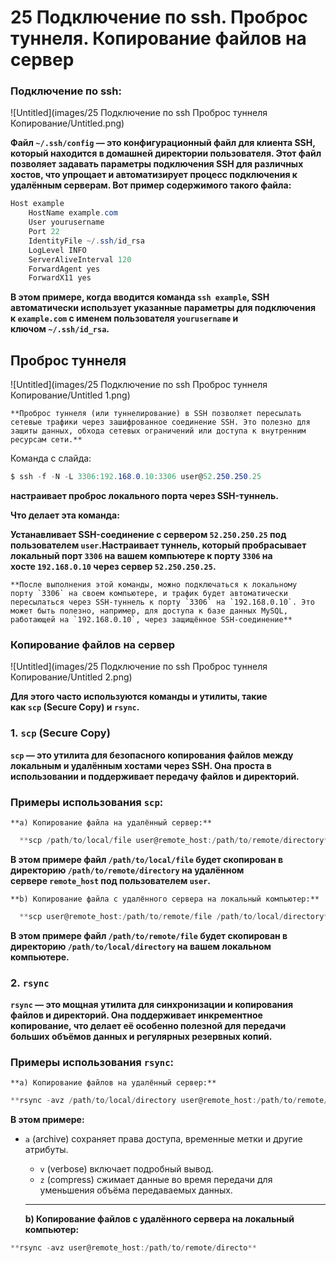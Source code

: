 # 25 Подключение по ssh. Проброс туннеля. Копирование файлов на сервер

### Подключение по ssh:

![Untitled](images/25 Подключение по ssh Проброс туннеля Копирование/Untitled.png)

**Файл `~/.ssh/config` — это конфигурационный файл для клиента SSH, который находится в домашней директории пользователя. Этот файл позволяет задавать параметры подключения SSH для различных хостов, что упрощает и автоматизирует процесс подключения к удалённым серверам. Вот пример содержимого такого файла:**

```csharp
Host example
    HostName example.com
    User yourusername
    Port 22
    IdentityFile ~/.ssh/id_rsa
    LogLevel INFO
    ServerAliveInterval 120
    ForwardAgent yes
    ForwardX11 yes
```

**В этом примере, когда вводится команда `ssh example`, SSH автоматически использует указанные параметры для подключения к `example.com` с именем пользователя `yourusername` и ключом `~/.ssh/id_rsa`.**

## Проброс туннеля

![Untitled](images/25 Подключение по ssh Проброс туннеля Копирование/Untitled 1.png)

    **Проброс туннеля (или туннелирование) в SSH позволяет пересылать сетевые трафики через зашифрованное соединение SSH. Это полезно для защиты данных, обхода сетевых ограничений или доступа к внутренним ресурсам сети.**

Команда с слайда:

```csharp
$ ssh -f -N -L 3306:192.168.0.10:3306 user@52.250.250.25
```

**настраивает проброс локального порта через SSH-туннель.**

**Что делает эта команда:**

**Устанавливает SSH-соединение с сервером `52.250.250.25` под пользователем `user`.Настраивает туннель, который пробрасывает локальный порт `3306` на вашем компьютере к порту `3306` на хосте `192.168.0.10` через сервер `52.250.250.25`.**

    **После выполнения этой команды, можно подключаться к локальному порту `3306` на своем компьютере, и трафик будет автоматически пересылаться через SSH-туннель к порту `3306` на `192.168.0.10`. Это может быть полезно, например, для доступа к базе данных MySQL, работающей на `192.168.0.10`, через защищённое SSH-соединение**

### Копирование файлов на сервер

![Untitled](images/25 Подключение по ssh Проброс туннеля Копирование/Untitled 2.png)

**Для этого часто используются команды и утилиты, такие как `scp` (Secure Copy) и `rsync`.**

### **1. `scp` (Secure Copy)**

**`scp` — это утилита для безопасного копирования файлов между локальным и удалённым хостами через SSH. Она проста в использовании и поддерживает передачу файлов и директорий.**

### **Примеры использования `scp`:**

    **a) Копирование файла на удалённый сервер:**

```csharp
  **scp /path/to/local/file user@remote_host:/path/to/remote/directory**
```

**В этом примере файл `/path/to/local/file` будет скопирован в директорию `/path/to/remote/directory` на удалённом сервере `remote_host` под пользователем `user`.**

    **b) Копирование файла с удалённого сервера на локальный компьютер:**

```csharp
  **scp user@remote_host:/path/to/remote/file /path/to/local/directory**
```

**В этом примере файл `/path/to/remote/file` будет скопирован в директорию `/path/to/local/directory` на вашем локальном компьютере.**

### **2. `rsync`**

**`rsync` — это мощная утилита для синхронизации и копирования файлов и директорий. Она поддерживает инкрементное копирование, что делает её особенно полезной для передачи больших объёмов данных и регулярных резервных копий.**

### **Примеры использования `rsync`:**

    **a) Копирование файлов на удалённый сервер:**

```csharp
**rsync -avz /path/to/local/directory user@remote_host:/path/to/remote/directory**
```

**В этом примере:**

- `a` (archive) сохраняет права доступа, временные метки и другие атрибуты.
    - `v` (verbose) включает подробный вывод.
    - `z` (compress) сжимает данные во время передачи для уменьшения объёма передаваемых данных.

    ****

    **b) Копирование файлов с удалённого сервера на локальный компьютер:**

```csharp
**rsync -avz user@remote_host:/path/to/remote/directo**
```